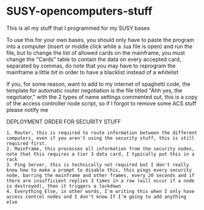# SUSY-opencomputers-stuff

This is all my stuff that I programmed for my SUSY bases

To use this for your own bases, you should only have to paste the program into a computer (insert or middle click while a .lua file is open) and run the file, but to change the list of allowed cards on the mainframe, you must change the "Cards" table to contain the data on every accepted card, separated by commas, do note that you may have to reprogram the mainframe a little bit in order to have a blacklist instead of a whitelist

If you, for some reason, want to add to my internet of spaghetti code, the template for automatic router negotiation is the file titled "Ahh yes, the negotiator," with the 2 types of name settings commented out, this is a copy of the access controller node script, so if I forgot to remove some ACS stuff please notify me

DEPLOYMENT ORDER FOR SECURITY STUFF

    1. Router, this is required to route information between the different computers, even if you aren't using the security stuff, this is still required first.
    2. Mainframe, this processes all information from the security nodes, note that this requires a tier 3 data card, I typically put this in a rack
    3. Ping Server, this is technically not required but I don't really know how to make a prompt to disable this, this pings every security node, barring the mainframe and other frames, every 20 seconds and if there are insufficient replies 3 times in a row (will occur if a node is destroyed), then it triggers a lockdown
    4. Everything Else, in other words, I'm writing this when I only have access control nodes and I don't know If I'm going to add anything else
